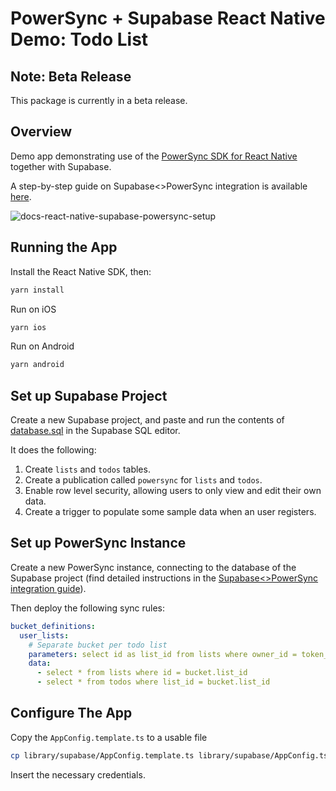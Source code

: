 # PowerSync + Supabase React Native Demo: Todo List 

## Note: Beta Release

This package is currently in a beta release.

## Overview

Demo app demonstrating use of the [PowerSync SDK for React Native](https://www.npmjs.com/package/@journeyapps/powersync-sdk-react-native) together with Supabase.

A step-by-step guide on Supabase<>PowerSync integration is available [here](https://docs.powersync.co/integration-guides/supabase).

![docs-react-native-supabase-powersync-setup](https://github.com/journeyapps/powersync-supabase-react-native-todolist-demo/assets/277659/923dc9a2-6a0e-4ce4-934d-29e3ab8b0f09)

## Running the App

Install the React Native SDK, then:

```sh
yarn install
```

Run on iOS

```sh
yarn ios
```

Run on Android

```sh
yarn android
```

## Set up Supabase Project

Create a new Supabase project, and paste and run the contents of [database.sql](./database.sql) in the Supabase SQL editor.

It does the following:

1. Create `lists` and `todos` tables.
2. Create a publication called `powersync` for `lists` and `todos`.
3. Enable row level security, allowing users to only view and edit their own data.
4. Create a trigger to populate some sample data when an user registers.

## Set up PowerSync Instance

Create a new PowerSync instance, connecting to the database of the Supabase project (find detailed instructions in the [Supabase<>PowerSync integration guide](https://docs.powersync.co/integration-guides/supabase)).

Then deploy the following sync rules:

```yaml
bucket_definitions:
  user_lists:
    # Separate bucket per todo list
    parameters: select id as list_id from lists where owner_id = token_parameters.user_id
    data:
      - select * from lists where id = bucket.list_id
      - select * from todos where list_id = bucket.list_id
```

## Configure The App

Copy the `AppConfig.template.ts` to a usable file

```bash
cp library/supabase/AppConfig.template.ts library/supabase/AppConfig.ts
```

Insert the necessary credentials.
